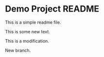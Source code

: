# Demo Project README

This is a simple readme file.

This is some new text.

This is a modification.

New branch.
